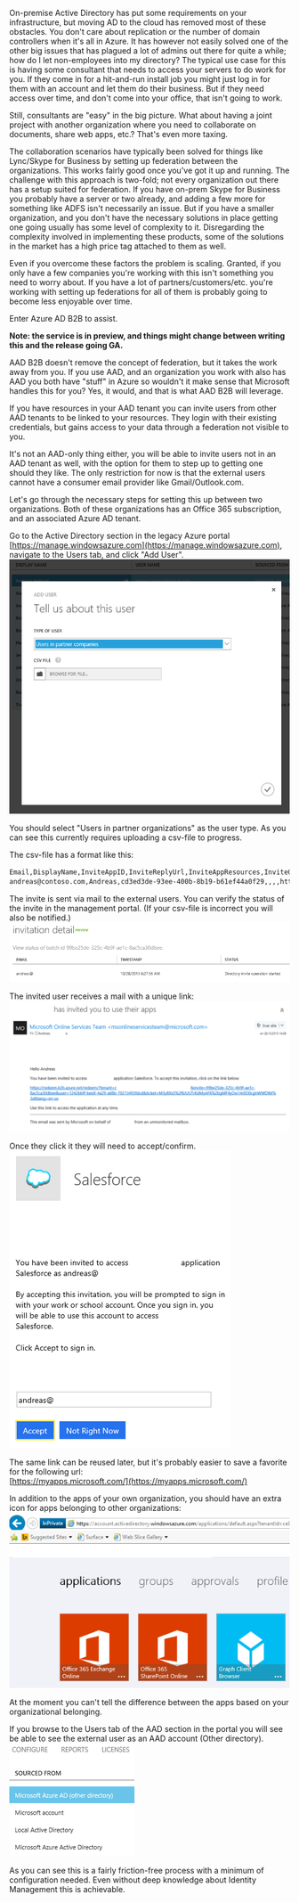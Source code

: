 ﻿<properties
	pageTitle="Azure Active Directory B2B"
	description="Enabling Business2Business scenarios with Azure AD"
	slug="aadb2b"
	order="500"
	keywords="Azure AD, AAD, B2B"
/>

On-premise Active Directory has put some requirements on your infrastructure, but moving AD to the cloud has removed most of these obstacles. You don't care about replication or the number of domain controllers when it's all in Azure. It has however not easily solved one of the other big issues that has plagued a lot of admins out there for quite a while; how do I let non-employees into my directory? The typical use case for this is having some consultant that needs to access your servers to do work for you. If they come in for a hit-and-run install job you might just log in for them with an account and let them do their business. But if they need access over time, and don't come into your office, that isn't going to work.

Still, consultants are "easy" in the big picture. What about having a joint project with another organization where you need to collaborate on documents, share web apps, etc.? That's even more taxing.

The collaboration scenarios have typically been solved for things like Lync/Skype for Business by setting up federation between the organizations. This works fairly good once you've got it up and running. The challenge with this approach is two-fold; not every organization out there has a setup suited for federation. If you have on-prem Skype for Business you probably have a server or two already, and adding a few more for something like ADFS isn't necessarily an issue. But if you have a smaller organization, and you don't have the necessary solutions in place getting one going usually has some level of complexity to it. Disregarding the complexity involved in implementing these products, some of the solutions in the market has a high price tag attached to them as well.

Even if you overcome these factors the problem is scaling. Granted, if you only have a few companies you're working with this isn't something you need to worry about. If you have a lot of partners/customers/etc. you're working with setting up federations for all of them is probably going to become less enjoyable over time.

Enter Azure AD B2B to assist.

**Note: the service is in preview, and things might change between writing this and the release going GA.**

AAD B2B doesn't remove the concept of federation, but it takes the work away from you. If you use AAD, and an organization you work with also has AAD you both have "stuff" in Azure so wouldn't it make sense that Microsoft handles this for you? Yes, it would, and that is what AAD B2B will leverage.

If you have resources in your AAD tenant you can invite users from other AAD tenants to be linked to your resources. They login with their existing credentials, but gains access to your data through a federation not visible to you.

It's not an AAD-only thing either, you will be able to invite users not in an AAD tenant as well, with the option for them to step up to getting one should they like. The only restriction for now is that the external users cannot have a consumer email provider like Gmail/Outlook.com.

Let's go through the necessary steps for setting this up between two organizations. Both of these organizations has an Office 365 subscription, and an associated Azure AD tenant.

Go to the Active Directory section in the legacy Azure portal [https://manage.windowsazure.com](https://manage.windowsazure.com), navigate to the Users tab, and click "Add User".  
![AAD B2B](_assets/AAD_B2B_01.PNG)

You should select "Users in partner organizations" as the user type. As you can see this currently requires uploading a csv-file to progress.

The csv-file has a format like this:  
```xml
Email,DisplayName,InviteAppID,InviteReplyUrl,InviteAppResources,InviteGroupResources,InviteContactUsUrl
andreas@contoso.com,Andreas,cd3ed3de-93ee-400b-8b19-b61ef44a0f29,,,,http://contoso.com

```

The invite is sent via mail to the external users. You can verify the status of the invite in the management portal. (If your csv-file is incorrect you will also be notified.)  
![AAD B2B](_assets/AAD_B2B_02.PNG)

The invited user receives a mail with a unique link:  
![AAD B2B](_assets/AAD_B2B_03.PNG)

Once they click it they will need to accept/confirm.  
![AAD B2B](_assets/AAD_B2B_04.PNG)

The same link can be reused later, but it's probably easier to save a favorite for the following url:  
[https://myapps.microsoft.com/](https://myapps.microsoft.com/)

In addition to the apps of your own organization, you should have an extra icon for apps belonging to other organizations:  
![AAD B2B](_assets/AAD_B2B_05.PNG)

At the moment you can't tell the difference between the apps based on your organizational belonging.

If you browse to the Users tab of the AAD section in the portal you will see be able to see the external user as an AAD account (Other directory).  
![AAD B2B](_assets/AAD_B2B_06.PNG)

As you can see this is a fairly friction-free process with a minimum of configuration needed. Even without deep knowledge about Identity Management this is achievable.